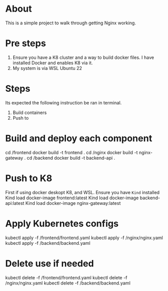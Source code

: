# About
This is a simple project to walk through getting Nginx working. 

# Pre steps 
1. Ensure you have a K8 cluster and a way to build docker files. I have installed Docker and enables K8 via it. 
2. My system is via WSL Ubuntu 22

# Steps
Its expected the following instruction be ran in terminal.
1. Build containers
2. Push to 

# Build and deploy each component
cd /frontend
docker build -t frontend .
cd /nginx
docker build -t nginx-gateway .
cd /backend
docker build -t backend-api .

# Push to K8
First if using docker deskopt K8, and WSL. Ensure you have `Kind` installed
Kind load docker-image frontend:latest
Kind load docker-image backend-api:latest
Kind load docker-image nginx-gateway:latest

# Apply Kubernetes configs
kubectl apply -f /frontend/frontend.yaml
kubectl apply -f /nginx/nginx.yaml
kubectl apply -f /backend/backend.yaml

# Delete use if needed 
kubectl delete -f /frontend/frontend.yaml
kubectl delete -f /nginx/nginx.yaml
kubectl delete -f /backend/backend.yaml
